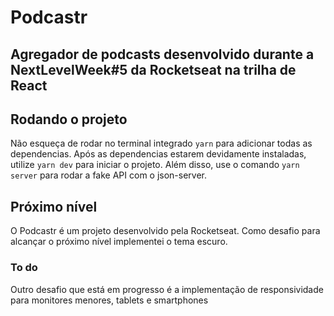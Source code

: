# Podcastr

## Agregador de podcasts desenvolvido durante a NextLevelWeek#5 da Rocketseat na trilha de React

## Rodando o projeto 

Não esqueça de rodar no terminal integrado `yarn` para adicionar todas as dependencias.
Após as dependencias estarem devidamente instaladas, utilize `yarn dev` para iniciar o projeto.
Além disso, use o comando `yarn server` para rodar a fake API com o json-server.  

## Próximo nível 

O Podcastr é um projeto desenvolvido pela Rocketseat. 
Como desafio para alcançar o próximo nível implementei o tema escuro. 

### To do

Outro desafio que está em progresso é a implementação de responsividade para monitores menores, tablets e smartphones
